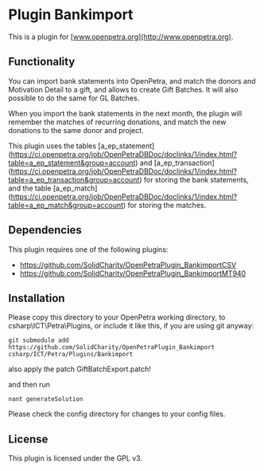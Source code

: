 # Plugin Bankimport

This is a plugin for [www.openpetra.org](http://www.openpetra.org).

## Functionality

You can import bank statements into OpenPetra, and match the donors and Motivation Detail to a gift, and allows to create Gift Batches.
It will also possible to do the same for GL Batches.

When you import the bank statements in the next month, the plugin will remember the matches of recurring donations, and match the new donations to the same donor and project.

This plugin uses the tables [a_ep_statement] (https://ci.openpetra.org/job/OpenPetraDBDoc/doclinks/1/index.html?table=a_ep_statement&group=account) and [a_ep_transaction] (https://ci.openpetra.org/job/OpenPetraDBDoc/doclinks/1/index.html?table=a_ep_transaction&group=account) for storing the bank statements,
and the table [a_ep_match] (https://ci.openpetra.org/job/OpenPetraDBDoc/doclinks/1/index.html?table=a_ep_match&group=account) for storing the matches.

## Dependencies

This plugin requires one of the following plugins:

* https://github.com/SolidCharity/OpenPetraPlugin_BankimportCSV
* https://github.com/SolidCharity/OpenPetraPlugin_BankimportMT940

## Installation

Please copy this directory to your OpenPetra working directory, to csharp\ICT\Petra\Plugins, or include it like this, if you are using git anyway:

    git submodule add https://github.com/SolidCharity/OpenPetraPlugin_Bankimport csharp/ICT/Petra/Plugins/Bankimport

also apply the patch GiftBatchExport.patch!
    
and then run

    nant generateSolution

Please check the config directory for changes to your config files.

## License

This plugin is licensed under the GPL v3.